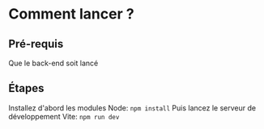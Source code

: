 # Comment lancer ?
## Pré-requis
Que le back-end soit lancé
## Étapes
Installez d'abord les modules Node:
`npm install`
Puis lancez le serveur de développement Vite:
`npm run dev` 